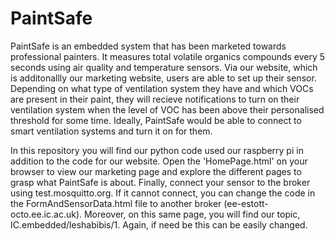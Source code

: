 # PaintSafe

PaintSafe is an embedded system that has been marketed towards professional painters. It measures total volatile organics compounds every 5 seconds using air quality and temperature sensors. Via our website, which is additonallly our marketing website, users are able to set up their sensor. Depending on what type of ventilation system they have and which VOCs are present in their paint, they will recieve notifications to turn on their ventilation system when the level of VOC has been above their personalised threshold for some time. Ideally, PaintSafe would be able to connect to smart ventilation systems and turn it on for them. 

In this repository you will find our python code used our raspberry pi in addition to the code for our website. Open the 'HomePage.html' on your browser to view our marketing page and explore the different pages to grasp what PaintSafe is about. Finally, connect your sensor to the broker using test.mosquitto.org. If it cannot connect, you can change the code in the FormAndSensorData.html file to another broker (ee-estott-octo.ee.ic.ac.uk). Moreover, on this same page, you will find our topic, IC.embedded/leshabibis/1. Again, if need be this can be easily changed. 
